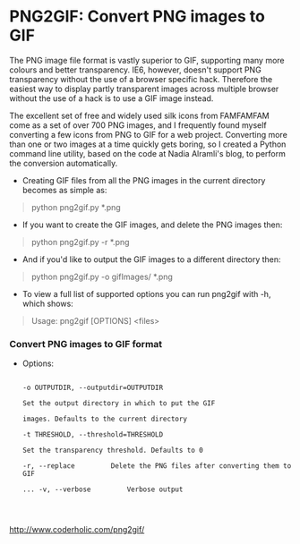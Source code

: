 # PNG2GIF: Convert PNG images to GIF



The PNG image file format is vastly superior to GIF, supporting many more colours and better transparency. IE6, however, doesn't support PNG transparency without the use of a browser specific hack. Therefore the easiest way to display partly transparent images across multiple browser without the use of a hack is to use a GIF image instead.

The excellent set of free and widely used silk icons from FAMFAMFAM come as a set of over 700 PNG images, and I frequently found myself converting a few icons from PNG to GIF for a web project. Converting more than one or two images at a time quickly gets boring, so I created a Python command line utility, based on the code at Nadia Alramli's blog, to perform the conversion automatically.


* Creating GIF files from all the PNG images in the current directory becomes as simple as:

> python png2gif.py *.png



* If you want to create the GIF images, and delete the PNG images then:

> python png2gif.py -r *.png


* And if you'd like to output the GIF images to a different directory then:

> python png2gif.py -o gifImages/ *.png


* To view a full list of supported options you can run png2gif with -h, which shows:

> Usage: png2gif [OPTIONS] &lt;files&gt;

### Convert PNG images to GIF format

* Options:

  ``` -h, --help            show this help message and exit
  
  -o OUTPUTDIR, --outputdir=OUTPUTDIR
  
  Set the output directory in which to put the GIF
  
  images. Defaults to the current directory
  
  -t THRESHOLD, --threshold=THRESHOLD
  
  Set the transparency threshold. Defaults to 0
  
  -r, --replace         Delete the PNG files after converting them to GIF
  
  ... -v, --verbose         Verbose output




http://www.coderholic.com/png2gif/